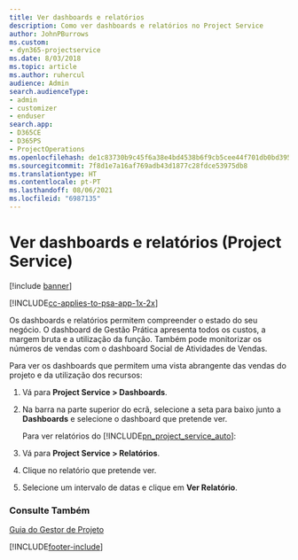 ```yaml
---
title: Ver dashboards e relatórios
description: Como ver dashboards e relatórios no Project Service
author: JohnPBurrows
ms.custom:
- dyn365-projectservice
ms.date: 8/03/2018
ms.topic: article
ms.author: ruhercul
audience: Admin
search.audienceType:
- admin
- customizer
- enduser
search.app:
- D365CE
- D365PS
- ProjectOperations
ms.openlocfilehash: de1c83730b9c45f6a38e4bd4538b6f9cb5cee44f701db0bd395069cf8336d080
ms.sourcegitcommit: 7f8d1e7a16af769adb43d1877c28fdce53975db8
ms.translationtype: HT
ms.contentlocale: pt-PT
ms.lasthandoff: 08/06/2021
ms.locfileid: "6987135"
---
```

# <a name="view-dashboards-and-reports-project-service"></a>Ver dashboards e relatórios (Project Service)

[!include [banner](../includes/psa-now-project-operations.md)]

[!INCLUDE[cc-applies-to-psa-app-1x-2x](../includes/cc-applies-to-psa-app-1x-2x.md)]

Os dashboards e relatórios permitem compreender o estado do seu negócio. O dashboard de Gestão Prática apresenta todos os custos, a margem bruta e a utilização da função. Também pode monitorizar os números de vendas com o dashboard Social de Atividades de Vendas.  
  
 Para ver os dashboards que permitem uma vista abrangente das vendas do projeto e da utilização dos recursos:  
  
1. Vá para **Project Service > Dashboards**.  
  
2. Na barra na parte superior do ecrã, selecione a seta para baixo junto a **Dashboards** e selecione o dashboard que pretende ver.  
  
   Para ver relatórios do [!INCLUDE[pn_project_service_auto](../includes/pn-project-service-auto.md)]:  
  
3. Vá para **Project Service > Relatórios**.  
  
4. Clique no relatório que pretende ver.  
  
5. Selecione um intervalo de datas e clique em **Ver Relatório**.  
  
### <a name="see-also"></a>Consulte Também  
 [Guia do Gestor de Projeto](../psa/project-manager-guide.md)


[!INCLUDE[footer-include](../includes/footer-banner.md)]
